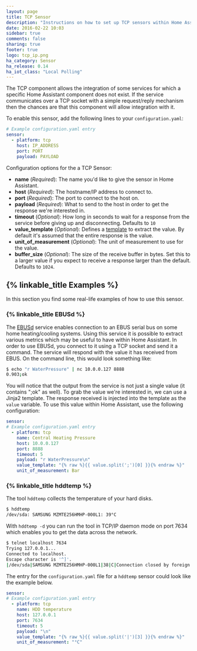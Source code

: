 ```yaml
---
layout: page
title: TCP Sensor
description: "Instructions on how to set up TCP sensors within Home Assistant."
date: 2016-02-22 10:03
sidebar: true
comments: false
sharing: true
footer: true
logo: tcp_ip.png
ha_category: Sensor
ha_release: 0.14
ha_iot_class: "Local Polling"
---
```


The TCP component allows the integration of some services for which a specific Home Assistant component does not exist. If the service communicates over a TCP socket with a simple request/reply mechanism then the chances are that this component will allow integration with it.

To enable this sensor, add the following lines to your `configuration.yaml`:

```yaml
# Example configuration.yaml entry
sensor:
  - platform: tcp
    host: IP_ADDRESS
    port: PORT
    payload: PAYLOAD
```

Configuration options for the a TCP Sensor:

- **name** (*Required*): The name you'd like to give the sensor in Home Assistant.
- **host** (*Required*): The hostname/IP address to connect to.
- **port** (*Required*): The port to connect to the host on.
- **payload** (*Required*): What to send to the host in order to get the response we're interested in.
- **timeout** (*Optional*): How long in seconds to wait for a response from the service before giving up and disconnecting. Defaults to `10`
- **value_template** (*Optional*): Defines a [template](/docs/configuration/templating/#processing-incoming-data) to extract the value. By default it's assumed that the entire response is the value.
- **unit_of_measurement** (*Optional*): The unit of measurement to use for the value.
- **buffer_size** (*Optional*): The size of the receive buffer in bytes. Set this to a larger value if you expect to receive a response larger than the default. Defaults to `1024`.

## {% linkable_title Examples %}

In this section you find some real-life examples of how to use this sensor.

### {% linkable_title EBUSd %}

The [EBUSd](https://github.com/john30/ebusd/wiki) service enables connection to an EBUS serial bus on some home heating/cooling systems. Using this service it is possible to extract various metrics which may be useful to have within Home Assistant. In order to use EBUSd, you connect to it using a TCP socket and send it a command. The service will respond with the value it has received from EBUS. On the command line, this would look something like:

```bash
$ echo "r WaterPressure" | nc 10.0.0.127 8888
0.903;ok
```

You will notice that the output from the service is not just a single value (it contains ";ok" as well). To grab the value we're interested in, we can use a Jinja2 template. The response received is injected into the template as the `value` variable. To use this value within Home Assistant, use the following configuration:

```yaml
sensor:
# Example configuration.yaml entry
  - platform: tcp
    name: Central Heating Pressure
    host: 10.0.0.127
    port: 8888
    timeout: 5
    payload: "r WaterPressure\n"
    value_template: "{% raw %}{{ value.split(';')[0] }}{% endraw %}"
    unit_of_measurement: Bar
```

### {% linkable_title hddtemp %}

The tool `hddtemp` collects the temperature of your hard disks. 

```bash
$ hddtemp
/dev/sda: SAMSUNG MZMTE256HMHP-000L1: 39°C
```

With `hddtemp -d` you can run the tool in TCP/IP daemon mode on port 7634 which enables you to get the data across the network.

```bash
$ telnet localhost 7634
Trying 127.0.0.1...
Connected to localhost.
Escape character is '^]'.
|/dev/sda|SAMSUNG MZMTE256HMHP-000L1|38|C|Connection closed by foreign host.
```

The entry for the `configuration.yaml` file for a `hddtemp` sensor could look like the example below.

```yaml
sensor:
# Example configuration.yaml entry
  - platform: tcp
    name: HDD temperature
    host: 127.0.0.1
    port: 7634
    timeout: 5
    payload: "\n"
    value_template: "{% raw %}{{ value.split('|')[3] }}{% endraw %}"
    unit_of_measurement: "°C"
```
